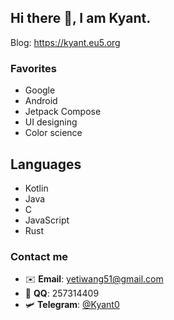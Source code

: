 ## Hi there 👋, I am Kyant.

Blog: https://kyant.eu5.org

### Favorites

- Google
- Android
- Jetpack Compose
- UI designing
- Color science

## Languages

- Kotlin
- Java
- C
- JavaScript
- Rust

### Contact me

- ✉️ **Email**: yetiwang51@gmail.com
- 🐧 **QQ**: 257314409
- 🛩️ **Telegram**: [@Kyant0](https://t.me/Kyant0)
